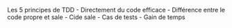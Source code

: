 Les 5 principes de TDD
    - Directement du code efficace
    - Différence entre le code propre et sale
    - Cide sale
    - Cas de tests
    - Gain de temps